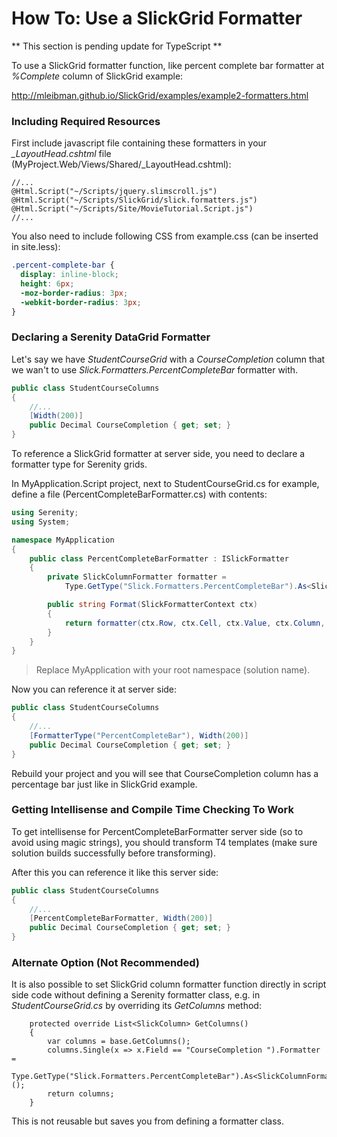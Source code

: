 # How To: Use a SlickGrid Formatter


** This section is pending update for TypeScript **



To use a SlickGrid formatter function, like percent complete bar formatter at *%Complete* column of SlickGrid example:

http://mleibman.github.io/SlickGrid/examples/example2-formatters.html


### Including Required Resources

First include javascript file containing these formatters in your *_LayoutHead.cshtml* file (MyProject.Web/Views/Shared/_LayoutHead.cshtml):

```cshtml
//...
@Html.Script("~/Scripts/jquery.slimscroll.js")
@Html.Script("~/Scripts/SlickGrid/slick.formatters.js")
@Html.Script("~/Scripts/Site/MovieTutorial.Script.js")
//...
```

You also need to include following CSS from example.css (can be inserted in site.less):

```css
.percent-complete-bar {
  display: inline-block;
  height: 6px;
  -moz-border-radius: 3px;
  -webkit-border-radius: 3px;
}
```

### Declaring a Serenity DataGrid Formatter


Let's say we have *StudentCourseGrid* with a *CourseCompletion* column that we wan't to use *Slick.Formatters.PercentCompleteBar* formatter with. 

```cs
public class StudentCourseColumns
{
    //...
    [Width(200)]
    public Decimal CourseCompletion { get; set; }
}
```

To reference a SlickGrid formatter at server side, you need to declare a formatter type for Serenity grids.

In MyApplication.Script project, next to StudentCourseGrid.cs for example, define a file (PercentCompleteBarFormatter.cs) with contents:

```cs
using Serenity;
using System;

namespace MyApplication
{
    public class PercentCompleteBarFormatter : ISlickFormatter
    {
        private SlickColumnFormatter formatter = 
            Type.GetType("Slick.Formatters.PercentCompleteBar").As<SlickColumnFormatter>();

        public string Format(SlickFormatterContext ctx)
        {
            return formatter(ctx.Row, ctx.Cell, ctx.Value, ctx.Column, ctx.Item);
        }
    }
}
```

> Replace MyApplication with your root namespace (solution name).

Now you can reference it at server side:

```cs
public class StudentCourseColumns
{
    //...
    [FormatterType("PercentCompleteBar"), Width(200)]
    public Decimal CourseCompletion { get; set; }
}
```

Rebuild your project and you will see that CourseCompletion column has a percentage bar just like in SlickGrid example.


### Getting Intellisense and Compile Time Checking To Work

To get intellisense for PercentCompleteBarFormatter server side (so to avoid using magic strings), you should transform T4 templates (make sure solution builds successfully before transforming).

After this you can reference it like this server side:


```cs
public class StudentCourseColumns
{
    //...
    [PercentCompleteBarFormatter, Width(200)]
    public Decimal CourseCompletion { get; set; }
}
```


### Alternate Option (Not Recommended)


It is also possible to set SlickGrid column formatter function directly in script side code without defining a Serenity formatter class, e.g. in *StudentCourseGrid.cs* by overriding its *GetColumns* method:

        protected override List<SlickColumn> GetColumns()
        {
            var columns = base.GetColumns();
            columns.Single(x => x.Field == "CourseCompletion ").Formatter = 
                Type.GetType("Slick.Formatters.PercentCompleteBar").As<SlickColumnFormatter>();
            return columns;
        }

This is not reusable but saves you from defining a formatter class.
